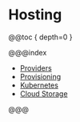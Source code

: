# Hosting

@@toc { depth=0 }

@@@index

 * [Providers](providers.md)
 * [Provisioning](provisioning.md)
 * [Kubernetes](kubernetes.md)
 * [Cloud Storage](cloud-storage.md)

@@@